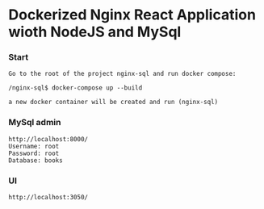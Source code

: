 # Dockerized Nginx React Application wioth NodeJS and MySql

### Start

    Go to the root of the project nginx-sql and run docker compose:

    /nginx-sql$ docker-compose up --build

    a new docker container will be created and run (nginx-sql)

### MySql admin

    http://localhost:8000/
    Username: root
    Password: root
    Database: books

### UI

    http://localhost:3050/
